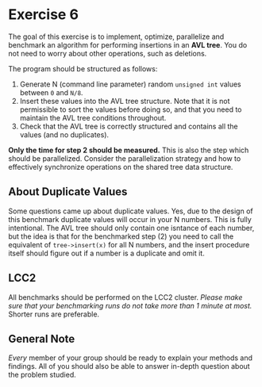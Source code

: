 # Exercise 6

The goal of this exercise is to implement, optimize, parallelize and benchmark an algorithm for performing insertions in an **AVL tree**. 
You do not need to worry about other operations, such as deletions.

The program should be structured as follows:
1. Generate N (command line parameter) random `unsigned int` values between `0` and `N/8`.
2. Insert these values into the AVL tree structure. 
Note that it is not permissible to sort the values before doing so, and that you need to maintain the AVL tree conditions throughout.
3. Check that the AVL tree is correctly structured and contains all the values (and no duplicates).

**Only the time for step 2 should be measured.** This is also the step which should be parallelized. Consider the parallelization strategy and how to effectively synchronize operations on the shared tree data structure.

## About Duplicate Values
Some questions came up about duplicate values. Yes, due to the design of this benchmark duplicate values will occur in your N numbers. This is fully intentional. The AVL tree should only contain one isntance of each number, but the idea is that for the benchmarked step (2) you need to call the equivalent of `tree->insert(x)` for all N numbers, and the insert procedure itself should figure out if a number is a duplicate and omit it.

## LCC2
All benchmarks should be performed on the LCC2 cluster. *Please make sure that your benchmarking runs do not take more than 1 minute at most.* Shorter runs are preferable.

## General Note
*Every* member of your group should be ready to explain your methods and findings. All of you should also be able to answer in-depth question about the problem studied.
